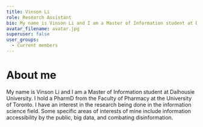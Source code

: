 ```yaml
---
title: Vinson Li
role: Research Assistant
bio: My name is Vinson Li and I am a Master of Information student at Dalhousie University. I hold a PharmD from the Faculty of Pharmacy at the University of Toronto. I have an interest in the research being done in the information science field. Some specific areas of interests of mine include information accessibility by the public, big data, and combating disinformation. 
avatar_filename: avatar.jpg
superuser: false
user_groups:
  - Current members
---
```


# About me
My name is Vinson Li and I am a Master of Information student at Dalhousie University. I hold a PharmD from the Faculty of Pharmacy at the University of Toronto. I have an interest in the research being done in the information science field. Some specific areas of interests of mine include information accessibility by the public, big data, and combating disinformation. 